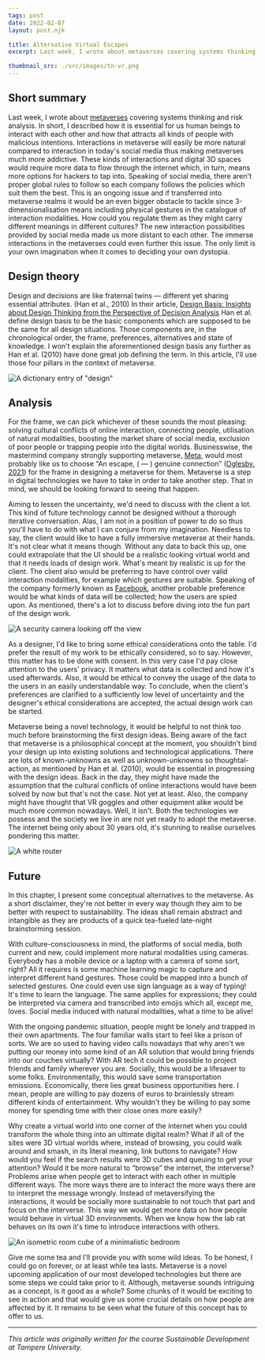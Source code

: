 ```yaml
--- 
tags: post
date: 2022-02-07
layout: post.njk

title: Alternative Virtual Escapes
excerpt: Last week, I wrote about metaverses covering systems thinking and risk analysis. In short, I described how it is essential for us human beings to interact with each other and how that attracts all kinds of people with malicious intentions.

thumbnail_src: ./src/images/tn-vr.png
---
```


## Short summary

Last week, I wrote about [metaverses](./src/blog/metaverse-design-your-own-dystopia.md) covering systems thinking and risk analysis. In short, I described how it is essential for us human beings to interact with each other and how that attracts all kinds of people with malicious intentions. Interactions in metaverse will easily be more natural compared to interaction in today's social media thus making metaverses much more addictive. These kinds of interactions and digital 3D spaces would require more data to flow through the internet which, in turn, means more options for hackers to tap into. Speaking of social media, there aren't proper global rules to follow so each company follows the policies which suit them the best. This is an ongoing issue and if transferred into metaverse realms it would be an even bigger obstacle to tackle since 3-dimensionalisation means including physical gestures in the catalogue of interaction modalities. How could you regulate them as they might carry different meanings in different cultures? The new interaction possibilities provided by social media made us more distant to each other. The immerse interactions in the metaverses could even further this issue. The only limit is your own imagination when it comes to deciding your own dystopia.

## Design theory

Design and decisions are like fraternal twins — different yet sharing essential attributes. (Han et al., 2010) In their article, [Design Basis: Insights about Design Thinking from the Perspective of Decision Analysis](https://www.researchgate.net/publication/241079316_Interpreting_Design_Thinking) Han et al. define design basis to be the basic components which are supposed to be the same for all design situations. Those components are, in the chronological order, the frame, preferences, alternatives and state of knowledge. I won't explain the aforementioned design basis any further as Han et al. (2010) have done great job defining the term. In this article, I'll use those four pillars in the context of metaverse.

![A dictionary entry of "design"](https://miro.medium.com/v2/resize:fit:720/format:webp/0*2I_V232Zt3cS_W6l "Photo by Edho Pratama on Unsplash")

## Analysis

For the frame, we can pick whichever of these sounds the most pleasing: solving cultural conflicts of online interaction, connecting people, utilisation of natural modalities, boosting the market share of social media, exclusion of poor people or trapping people into the digital worlds. Businesswise, the mastermind company strongly supporting metaverse, [Meta](https://about.facebook.com/meta/), would most probably like us to choose “An escape, ( — ) genuine connection” ([Oglesby, 2021](https://www.bbc.com/future/article/20211112-facebook-and-the-true-meaning-of-meta)) for the frame in designing a metaverse for them. Metaverse is a step in digital technologies we have to take in order to take another step. That in mind, we should be looking forward to seeing that happen.

Aiming to lessen the uncertainty, we'd need to discuss with the client a lot. This kind of future technology cannot be designed without a thorough iterative conversation. Alas, I am not in a position of power to do so thus you'll have to do with what I can conjure from my imagination. Needless to say, the client would like to have a fully immersive metaverse at their hands. It's not clear what it means though. Without any data to back this up, one could extrapolate that the UI should be a realistic looking virtual world and that it needs loads of design work. What's meant by realistic is up for the client. The client also would be preferring to have control over valid interaction modalities, for example which gestures are suitable. Speaking of the company formerly known as [Facebook](http://fb.com/), another probable preference would be what kinds of data will be collected; how the users are spied upon. As mentioned, there's a lot to discuss before diving into the fun part of the design work.

![A security camera looking off the view](https://miro.medium.com/v2/resize:fit:720/format:webp/0*jG2FVDQ7hOP-vy51 "Photo by Alberto Rodríguez Santana on Unsplash")

As a designer, I'd like to bring some ethical considerations onto the table. I'd prefer the result of my work to be ethically considered, so to say. However, this matter has to be done with consent. In this very case I'd pay close attention to the users' privacy. It matters what data is collected and how it's used afterwards. Also, it would be ethical to convey the usage of the data to the users in an easily understandable way. To conclude, when the client's preferences are clarified to a sufficiently low level of uncertainty and the designer's ethical considerations are accepted, the actual design work can be started.

Metaverse being a novel technology, it would be helpful to not think too much before brainstorming the first design ideas. Being aware of the fact that metaverse is a philosophical concept at the moment, you shouldn't bind your design up into existing solutions and technological applications. There are lots of known-unknowns as well as unknown-unknowns so thoughtal-action, as mentioned by Han et al. (2010), would be essential in progressing with the design ideas. Back in the day, they might have made the assumption that the cultural conflicts of online interactions would have been solved by now but that's not the case. Not yet at least. Also, the company might have thought that VR goggles and other equipment alike would be much more common nowadays. Well, it isn't. Both the technologies we possess and the society we live in are not yet ready to adopt the metaverse. The internet being only about 30 years old, it's stunning to realise ourselves pondering this matter.

![A white router](https://miro.medium.com/v2/resize:fit:720/format:webp/0*NCDWkFtldScinMI_ "Photo by Compare Fibre on Unsplash")

## Future

In this chapter, I present some conceptual alternatives to the metaverse. As a short disclaimer, they're not better in every way though they aim to be better with respect to sustainability. The ideas shall remain abstract and intangible as they are products of a quick tea-fueled late-night brainstorming session.

With culture-consciousness in mind, the platforms of social media, both current and new, could implement more natural modalities using cameras. Everybody has a mobile device or a laptop with a camera of some sort, right? All it requires is some machine learning magic to capture and interpret different hand gestures. Those could be mapped into a bunch of selected gestures. One could even use sign language as a way of typing! It's time to learn the language. The same applies for expressions; they could be interpreted via camera and transcribed into emojis which all, except me, loves. Social media induced with natural modalities, what a time to be alive!

With the ongoing pandemic situation, people might be lonely and trapped in their own apartments. The four familiar walls start to feel like a prison of sorts. We are so used to having video calls nowadays that why aren't we putting our money into some kind of an AR solution that would bring friends into our couches virtually? With AR tech it could be possible to project friends and family wherever you are. Socially, this would be a lifesaver to some folks. Environmentally, this would save some transportation emissions. Economically, there lies great business opportunities here. I mean, people are willing to pay dozens of euros to brainlessly stream different kinds of entertainment. Why wouldn't they be willing to pay some money for spending time with their close ones more easily?

Why create a virtual world into one corner of the internet when you could transform the whole thing into an ultimate digital realm? What if all of the sites were 3D virtual worlds where, instead of browsing, you could walk around and smash, in its literal meaning, link buttons to navigate? How would you feel if the search results were 3D cubes and queuing to get your attention? Would it be more natural to “browse” the internet, the interverse? Problems arise when people get to interact with each other in multiple different ways. The more ways there are to interact the more ways there are to interpret the message wrongly. Instead of metaversifying the interactions, it would be socially more sustainable to not touch that part and focus on the interverse. This way we would get more data on how people would behave in virtual 3D environments. When we know how the lab rat behaves on its own it's time to introduce interactions with others.

![An isometric room cube of a minimalistic bedroom](https://miro.medium.com/v2/resize:fit:720/format:webp/0*iEe6npHgO6qTPm9X "Photo by Zulian Firmansyah on Unsplash")

Give me some tea and I'll provide you with some wild ideas. To be honest, I could go on forever, or at least while tea lasts. Metaverse is a novel upcoming application of our most developed technologies but there are some steps we could take prior to it. Although, metaverse sounds intriguing as a concept, is it good as a whole? Some chunks of it would be exciting to see in action and that would give us some crucial details on how people are affected by it. It remains to be seen what the future of this concept has to offer to us.

---

*This article was originally written for the course Sustainable Development at Tampere University.*